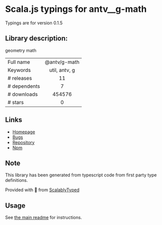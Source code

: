 
# Scala.js typings for antv__g-math

Typings are for version 0.1.5

## Library description:
geometry math

|                    |                 |
| ------------------ | :-------------: |
| Full name          | @antv/g-math |
| Keywords           | util, antv, g |
| # releases         | 11 |
| # dependents       | 7 |
| # downloads        | 454576 |
| # stars            | 0 |

## Links
- [Homepage](https://github.com/antvis/util#readme)
- [Bugs](https://github.com/antvis/util/issues)
- [Repository](https://github.com/antvis/util)
- [Npm](https://www.npmjs.com/package/%40antv%2Fg-math)
    


## Note
This library has been generated from typescript code from first party type definitions.

Provided with :purple_heart: from [ScalablyTyped](https://github.com/oyvindberg/ScalablyTyped)

## Usage
See [the main readme](../../readme.md) for instructions.


